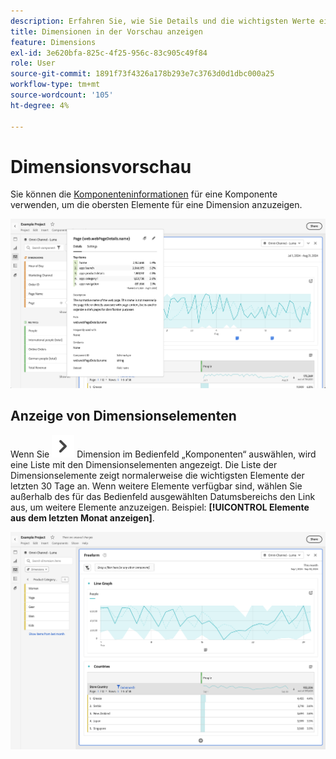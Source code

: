```yaml
---
description: Erfahren Sie, wie Sie Details und die wichtigsten Werte einer Dimension in Analysis Workspace anzeigen.
title: Dimensionen in der Vorschau anzeigen
feature: Dimensions
exl-id: 3e620bfa-825c-4f25-956c-83c905c49f84
role: User
source-git-commit: 1891f73f4326a178b293e7c3763d0d1dbc000a25
workflow-type: tm+mt
source-wordcount: '105'
ht-degree: 4%

---
```


# Dimensionsvorschau

Sie können die [Komponenteninformationen](/help/components/use-components-in-workspace.md#component-info) für eine Komponente verwenden, um die obersten Elemente für eine Dimension anzuzeigen.

![Komponenteninformationen](../assets/component-info.png)

<!--
Now, by default, we show dynamic values instead of static ones, with the option to turn them into static values. Other things to note:

* As your data updates, the dynamic dimension columns will update to show the current 5/15 dimension items.
* A dynamic dimension column that is copied or moved will become static.
* When hovering a static dimension column you will see a lock icon, indicating that the dimension is static.

![Dimension column popup highlighting the lock icon.](assets/dimension_static.png)

-->


## Anzeige von Dimensionselementen

Wenn Sie ![ChevronRight) für ](/help/assets/icons/ChevronRight.svg) Dimension im Bedienfeld „Komponenten“ auswählen, wird eine Liste mit den Dimensionselementen angezeigt. Die Liste der Dimensionselemente zeigt normalerweise die wichtigsten Elemente der letzten 30 Tage an. Wenn weitere Elemente verfügbar sind, wählen Sie außerhalb des für das Bedienfeld ausgewählten Datumsbereichs den Link aus, um weitere Elemente anzuzeigen. Beispiel: **[!UICONTROL Elemente aus dem letzten Monat anzeigen]**.

![Dimensionselemente anzeigen](assets/dimension-items.png)


